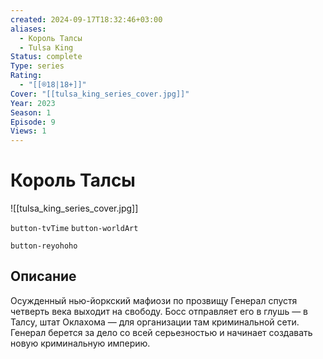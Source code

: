 ```yaml
---
created: 2024-09-17T18:32:46+03:00
aliases:
  - Король Талсы
  - Tulsa King
Status: complete
Type: series
Rating:
  - "[[®️18|18+]]"
Cover: "[[tulsa_king_series_cover.jpg]]"
Year: 2023
Season: 1
Episode: 9
Views: 1
---
```


# Король Талсы

![[tulsa_king_series_cover.jpg]]

`button-tvTime` `button-worldArt`

`button-reyohoho`


## Описание

Осужденный нью-йоркский мафиози по прозвищу Генерал спустя четверть века выходит на свободу. Босс отправляет его в глушь — в Талсу, штат Оклахома — для организации там криминальной сети. Генерал берется за дело со всей серьезностью и начинает создавать новую криминальную империю.


